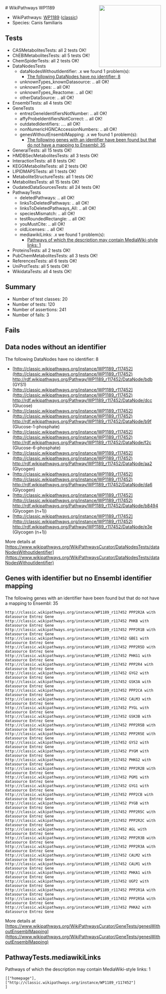 <img style="float: right; width: 200px" src="https://upload.wikimedia.org/wikipedia/commons/thumb/8/83/Wplogo_with_text_500.png/640px-Wplogo_with_text_500.png" />
# WikiPathways WP1189

* WikiPathways: [WP1189](https://wikipathways.org/pathways/WP1189) ([classic](https://classic.wikipathways.org/instance/WP1189))
* Species: Canis familiaris
## Tests
* CASMetabolitesTests: all 2 tests OK!
* ChEBIMetabolitesTests: all 5 tests OK!
* ChemSpiderTests: all 2 tests OK!
* DataNodesTests
    * dataNodesWithoutIdentifier: .x we found 1 problem(s):
        * [The following DataNodes have no identifier: 8](#d2d32fa7)
    * unknownTypes_knownDatasource: .. all OK!
    * unknownTypes: .. all OK!
    * unknownTypes_Reactome: .. all OK!
    * otherDataSource: .. all OK!
* EnsemblTests: all 4 tests OK!
* GeneTests
    * entrezGeneIdentifiersNotNumber: .. all OK!
    * affyProbeIdentifiersNotCorrect: .. all OK!
    * outdatedIdentifiers: .... all OK!
    * nonNumericHGNCAccessionNumbers: .. all OK!
    * genesWithoutEnsemblMapping: .x we found 1 problem(s):
        * [The following genes with an identifier have been found but that do not have a mapping to Ensembl: 35](#c4e54350)
* GeneralTests: all 15 tests OK!
* HMDBSecMetabolitesTests: all 3 tests OK!
* InteractionTests: all 8 tests OK!
* KEGGMetaboliteTests: all 2 tests OK!
* LIPIDMAPSTests: all 1 tests OK!
* MetaboliteStructureTests: all 1 tests OK!
* MetabolitesTests: all 15 tests OK!
* OudatedDataSourcesTests: all 24 tests OK!
* PathwayTests
    * deletedPathways: .. all OK!
    * linksToDeletedPathways: .. all OK!
    * linksToDeletedPathways_All: .. all OK!
    * speciesMismatch: .. all OK!
    * testRoundedRectangle: .. all OK!
    * youMustCite: .. all OK!
    * oldLicenses: .. all OK!
    * mediawikiLinks: .x we found 1 problem(s):
        * [Pathways of which the description may contain MediaWiki-style links: 1](#da69cf45)
* ProteinsTests: all 2 tests OK!
* PubChemMetabolitesTests: all 3 tests OK!
* ReferencesTests: all 6 tests OK!
* UniProtTests: all 5 tests OK!
* WikidataTests: all 4 tests OK!


## Summary

* Number of test classes: 20
* Number of tests: 120
* Number of assertions: 241
* Number of fails: 3

## Fails

<a name="d2d32fa7" />

## Data nodes without an identifier

The following DataNodes have no identifier: 8

* [http://classic.wikipathways.org/instance/WP1189_r117452](http://classic.wikipathways.org/instance/WP1189_r117452) http://rdf.wikipathways.org/Pathway/WP1189_r117452/DataNode/bdb (GYS1)
* [http://classic.wikipathways.org/instance/WP1189_r117452](http://classic.wikipathways.org/instance/WP1189_r117452) http://rdf.wikipathways.org/Pathway/WP1189_r117452/DataNode/dcc (Glucose)
* [http://classic.wikipathways.org/instance/WP1189_r117452](http://classic.wikipathways.org/instance/WP1189_r117452) http://rdf.wikipathways.org/Pathway/WP1189_r117452/DataNode/b9f (Glucose-1-phosphate)
* [http://classic.wikipathways.org/instance/WP1189_r117452](http://classic.wikipathways.org/instance/WP1189_r117452) http://rdf.wikipathways.org/Pathway/WP1189_r117452/DataNode/f2c (Glucose-6-phosphate)
* [http://classic.wikipathways.org/instance/WP1189_r117452](http://classic.wikipathways.org/instance/WP1189_r117452) http://rdf.wikipathways.org/Pathway/WP1189_r117452/DataNode/aa2 (Glycogen)
* [http://classic.wikipathways.org/instance/WP1189_r117452](http://classic.wikipathways.org/instance/WP1189_r117452) http://rdf.wikipathways.org/Pathway/WP1189_r117452/DataNode/da6 (Glycogen)
* [http://classic.wikipathways.org/instance/WP1189_r117452](http://classic.wikipathways.org/instance/WP1189_r117452) http://rdf.wikipathways.org/Pathway/WP1189_r117452/DataNode/b8494 (Glycogen (n+1))
* [http://classic.wikipathways.org/instance/WP1189_r117452](http://classic.wikipathways.org/instance/WP1189_r117452) http://rdf.wikipathways.org/Pathway/WP1189_r117452/DataNode/e3e (Glycogen (n+1))


More details at [https://www.wikipathways.org/WikiPathwaysCurator/DataNodesTests/dataNodesWithoutIdentifier](https://www.wikipathways.org/WikiPathwaysCurator/DataNodesTests/dataNodesWithoutIdentifier)

<a name="c4e54350" />

## Genes with identifier but no Ensembl identifier mapping

The following genes with an identifier have been found but that do not have a mapping to Ensembl: 35
```
http://classic.wikipathways.org/instance/WP1189_r117452 PPP2R2A with datasource Entrez Gene
http://classic.wikipathways.org/instance/WP1189_r117452 PHKB with datasource Entrez Gene
http://classic.wikipathways.org/instance/WP1189_r117452 PPP2R1B with datasource Entrez Gene
http://classic.wikipathways.org/instance/WP1189_r117452 GBE1 with datasource Entrez Gene
http://classic.wikipathways.org/instance/WP1189_r117452 PPP2R5D with datasource Entrez Gene
http://classic.wikipathways.org/instance/WP1189_r117452 PHKG1 with datasource Entrez Gene
http://classic.wikipathways.org/instance/WP1189_r117452 PPP2R4 with datasource Entrez Gene
http://classic.wikipathways.org/instance/WP1189_r117452 GYG2 with datasource Entrez Gene
http://classic.wikipathways.org/instance/WP1189_r117452 GSK3A with datasource Entrez Gene
http://classic.wikipathways.org/instance/WP1189_r117452 PPP2CA with datasource Entrez Gene
http://classic.wikipathways.org/instance/WP1189_r117452 CALM3 with datasource Entrez Gene
http://classic.wikipathways.org/instance/WP1189_r117452 PYGL with datasource Entrez Gene
http://classic.wikipathways.org/instance/WP1189_r117452 GSK3B with datasource Entrez Gene
http://classic.wikipathways.org/instance/WP1189_r117452 PPP2R5B with datasource Entrez Gene
http://classic.wikipathways.org/instance/WP1189_r117452 PPP2R5E with datasource Entrez Gene
http://classic.wikipathways.org/instance/WP1189_r117452 GYS2 with datasource Entrez Gene
http://classic.wikipathways.org/instance/WP1189_r117452 PYGM with datasource Entrez Gene
http://classic.wikipathways.org/instance/WP1189_r117452 PHKG2 with datasource Entrez Gene
http://classic.wikipathways.org/instance/WP1189_r117452 PPP2R2B with datasource Entrez Gene
http://classic.wikipathways.org/instance/WP1189_r117452 PGM1 with datasource Entrez Gene
http://classic.wikipathways.org/instance/WP1189_r117452 GYG1 with datasource Entrez Gene
http://classic.wikipathways.org/instance/WP1189_r117452 PPP2CB with datasource Entrez Gene
http://classic.wikipathways.org/instance/WP1189_r117452 PYGB with datasource Entrez Gene
http://classic.wikipathways.org/instance/WP1189_r117452 PPP2R5C with datasource Entrez Gene
http://classic.wikipathways.org/instance/WP1189_r117452 PPP2R2C with datasource Entrez Gene
http://classic.wikipathways.org/instance/WP1189_r117452 AGL with datasource Entrez Gene
http://classic.wikipathways.org/instance/WP1189_r117452 PPP2R3B with datasource Entrez Gene
http://classic.wikipathways.org/instance/WP1189_r117452 PPP2R3A with datasource Entrez Gene
http://classic.wikipathways.org/instance/WP1189_r117452 CALM2 with datasource Entrez Gene
http://classic.wikipathways.org/instance/WP1189_r117452 CALM1 with datasource Entrez Gene
http://classic.wikipathways.org/instance/WP1189_r117452 PHKA1 with datasource Entrez Gene
http://classic.wikipathways.org/instance/WP1189_r117452 UGP2 with datasource Entrez Gene
http://classic.wikipathways.org/instance/WP1189_r117452 PPP2R1A with datasource Entrez Gene
http://classic.wikipathways.org/instance/WP1189_r117452 PPP2R5A with datasource Entrez Gene
http://classic.wikipathways.org/instance/WP1189_r117452 PHKA2 with datasource Entrez Gene
```

More details at [https://www.wikipathways.org/WikiPathwaysCurator/GeneTests/genesWithoutEnsemblMapping](https://www.wikipathways.org/WikiPathwaysCurator/GeneTests/genesWithoutEnsemblMapping)

<a name="da69cf45" />

## PathwayTests.mediawikiLinks

Pathways of which the description may contain MediaWiki-style links: 1
```
[["homepage"],
["http://classic.wikipathways.org/instance/WP1189_r117452"]
]
```

